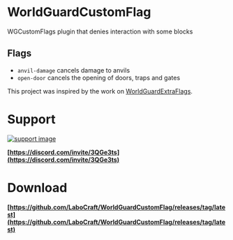# WorldGuardCustomFlag

WGCustomFlags plugin that denies interaction with some blocks

## Flags
* `anvil-damage` cancels damage to anvils
* `open-door` cancels the opening of doors, traps and gates

This project was inspired by the work on [WorldGuardExtraFlags](https://github.com/aromaa/WorldGuardExtraFlags).

# Support

[![support image](https://www.heroxwar.com/discordLogo.png)](https://discord.com/invite/3QGe3ts)

**[https://discord.com/invite/3QGe3ts](https://discord.com/invite/3QGe3ts)**


# Download
**[https://github.com/LaboCraft/WorldGuardCustomFlag/releases/tag/latest](https://github.com/LaboCraft/WorldGuardCustomFlag/releases/tag/latest)**
